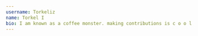 ```yaml
---
username: Torkeliz
name: Torkel I
bio: I am known as a coffee monster. making contributions is c o o l
---
```

